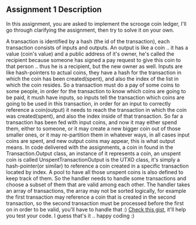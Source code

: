 ## Assignment 1 Description
In this assignment, you are asked to implement the scrooge coin ledger, I'll go through clarifying the assignment, then try to solve it on your own.

A transaction is identified by a hash (the id of the transaction), each transaction consists of inputs and outputs.
An output is like a coin .. it has a value (coin's value) and a public address of it's owner, he's called the recipient because someone has signed a pay request to give this coin to that person .. thus he is a recipient, but the new owner as well.
Inputs are like hash-pointers to actual coins, they have a hash for the transaction in which the coin has been created(spent), and also the index of the list in which the coin resides.
So a transaction must do a pay of some coins to some people, in order for the transaction to know which coins are going to be paid, it mush have inputs, so inputs tell the transaction which coins are going to be used in this transaction, in order for an input to correctly reference a coin(output) it needs to reach the transaction in which the coin was created(spent), and also the index inside of that transaction.
So far a transaction has been fed with input coins, and now it may either spend them, either to someone, or it may create a new bigger coin out of those smaller ones, or it may re-partition them in whatever ways, in all cases input coins are spent, and new output coins may appear, this is what output means.
In code delivered with the assignments, a coin in found in the Transaction.Output class, an instance of it represents a coin, an unspent coin is called UnspentTransactionOutput is the UTXO class, it's simply a hash-pointer(or similar) to reference a coin created in a specific transaction located by index.
A pool to have all those unspent coins is also defined to keep track of them.
So the handler needs to handle some transactions and choose a subset of them that are valid among each other.
The handler takes an array of transactions, the array may not be sorted logically, for example the first transaction may reference a coin that is created in the second transaction, so the second transaction must be processed before the first on in order to be valid, you'll have to handle that :)
[Check this gist](https://gist.github.com/mentlsve/ef15013f1e6e5abd82996b34a7b4131b), it'll help you test your code.
I guess that's it .. happy coding :)
